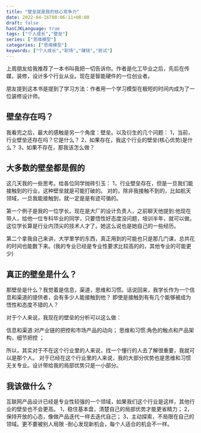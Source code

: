 ```yaml
---
title: "壁垒就是我的核心竞争力"
date: 2022-04-16T00:06:11+08:00
draft: false
hasCJKLanguage: true
tags: ["个人成长","壁垒"]
series: ["思维模型"]
categories: ["思维模型"]
keywords: ["个人成长","职场","赚钱","尝试"]
---
```


上周朋友给我推荐了一本书叫我把一切告诉你。作者是化工毕业之后，先后在传媒，装修，设计多个行业从业。现在是智能硬件的一位创业者。 

朋友提到这本书是提到了学习方法：作者用一个学习模型在极短的时间内成为了一位装修设计师。

<!-- more -->

## 壁垒存在吗？
我看完之后，最大的感触是另一个角度：壁垒。以及衍生的几个问题：
1，当前，行业壁垒还存在吗？它是什么？ 
2，如果存在，我这个行业的壁垒(核心优势)是什么？ 
3，如果不存在，那我该怎么做？ 

## 大多数的壁垒都是假的

这几天我的一些思考。给各位同学抛砖引玉：
1，行业壁垒存在，但是一旦我们能接触到的行业，这种壁垒就是可能打破的。 对的，除非我接触不到的，比如航天领域，一旦我能接触到，就一定是是有迹可循的。 

第一个例子是我的一位学长。现在是大厂的设计负责人，之前聊天他提到:他现在带人，给他一位专科毕业的同学，只要悟性好态度没问题，培训半年，就可以做。 这位学长算是行业内顶尖的技术人才了。她这么说也是她自己的一些经历。 

第二个拿我自己来讲，大学里学的东西，真正用到的可能也只是那几门课，总共花的时间也能数下来。(我的专业已经是专业性要求比较高的的，其他专业的可能更少) 

## 真正的壁垒是什么？

那壁垒是什么？我觉着是信息，渠道，思维和习惯。话说回来，我学长作为一个信息和渠道的提供者，会有多少人能接触到他？ 即使是接触到有有几个能够被成为悟性和态度不错的人？ 

对于个人来说，我现在的壁垒的分析可以这么做：

信息和渠道:对产业链的把控和市场产品的动向；
思维和习惯:角色的触点和产品架构，细节把控 ；

所以，其实对于不在这个行业里的人来说，找一个懂行的人去了解很重要，我就可以是那个人。 对于已经在这个行业里的人来说，我的大部分优势也是思维和习惯无关专业。设计带给我的局部优势只是一小部分。 

## 我该做什么？ 
互联网产品设计已经是专业性较强的一个领域，如果我们这个行业是这样，其他行业的壁垒也不会更高。 
1，稳住基本盘，清楚自己的局部优势才能更省精力；
2，保持开放的心态，像做产品迭代一样去迭代自己；
3，主动探索，不局限在自己的领域。更不要被别人局限 -耐心发现新机会，每个人适合的机会不一样。


